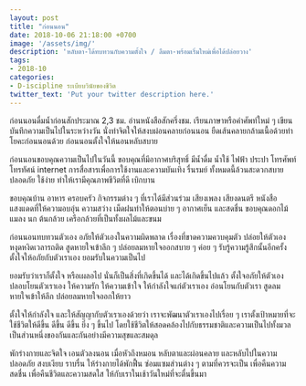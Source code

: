 ```yaml
---
layout: post
title: "ก่อนนอน"
date: 2018-10-06 21:18:00 +0700
image: '/assets/img/'
description: 'หลับตา-ได้ทบทวนกับความตั้งใจ / ลืมตา-พร้อมเริ่มใหม่เพื่อได้ปล่อยวาง'
tags:
- 2018-10
categories:
- D-iscipline ระเบียบวินัยของชีวิต
twitter_text: 'Put your twitter description here.'
---
```

ก่อนนอนดื่มน้ำก่อนสักประมาณ 2,3 ชม. อ่านหนังสือสักครึ่งชม. เรียนภาษาหรือคำศัพท์ใหม่ ๆ เขียนบันทึกความเป็นไปในระหว่างวัน นั่งทำจิตใจให้สงบผ่อนคลายก่อนนอน ยืดเส้นคลายกล้ามเนื้อด้วยท่าโยคะก่อนนอนด้วย ก่อนนอนตั้งใจให้นอนหลับสบาย

ก่อนนอนขอบคุณความเป็นไปในวันนี้ ขอบคุณที่มีอากาศบริสุทธิ์ มีน้ำดื่ม น้ำใช้ ไฟฟ้า ประปา โทรศัพท์ โทรทัศน์ internet การสื่อสารเพื่อการใช้งานและความบันเทิง รื่นรมย์ ทั้งหมดนี้ล้วนสะดวกสบาย ปลอดภัย ใช้ง่าย ทำให้เรามีคุณภาพชีวิตที่ดี เบิกบาน

ขอบคุณบ้าน อาหาร ครอบครัว กิจกรรมต่าง ๆ ที่เราได้มีส่วนร่วม เสียงเพลง เสียงดนตรี หนังสือ แสงแดดที่ให้ความอบอุ่น ความสว่าง เม็ดฝนทำให้ตอนบ่าย ๆ อากาศเย็น และสดชื่น ขอบคุณดอกไม้ แมลง นก ต้นกล้วย เครือกล้วยที่เป็นทั้งผลไม้และขนม

ก่อนนอนทบทวนตัวเอง อภัยให้ตัวเองในความผิดพลาด เรื่องที่ขาดความควบคุมตัว ปล่อยให้ตัวเองหงุดหงิดเวลารถติด สูดหายใจเข้าลึก ๆ ปล่อยลมหายใจออกสบาย ๆ ค่อย ๆ รับรู้ความรู้สึกนั้นอีกครั้ง ตั้งใจให้อภัยกับตัวเราเอง ยอมรับในความเป็นไป

ยอมรับว่าเราก็ตั้งใจ หรือเผลอไป นั่นก็เป็นสิ่งที่เกิดขึ้นได้ และได้เกิดขึ้นไปแล้ว ตั้งใจอภัยให้ตัวเอง ปลอบโยนตัวเราเอง ให้ความรัก ให้ความเข้าใจ ให้กำลังใจแก่ตัวเราเอง อ่อนโยนกับตัวเรา สูดลมหายใจเข้าให้ลึก ปล่อยลมหายใจออกให้ยาว

ตั้งใจให้กำลังใจ และให้สัญญากับตัวเราเองด้วยว่า เราจะพัฒนาตัวเราเองไปเรื่อย ๆ เราตั้งเป้าหมายที่จะใช้ชีวิตให้ดีขึ้น ดีขึ้น ดีขึ้น ยิ่ง ๆ ขึ้นไป โดยใช้ชีวิตให้สอดคล้องไปกับธรรมชาติและความเป็นไปทั้งมวล เป็นส่วนหนึ่งของกันและกันอย่างมีความสุขและสมดุล

พักร่างกายและจิตใจ เอนตัวลงนอน เมื่อหัวถึงหมอน หลับตาและผ่อนคลาย และหลับไปในความปลอดภัย สงบเงียบ ราบรื่น ให้ร่างกายได้พักฟื้น ซ่อมแซมส่วนต่าง ๆ ตามที่ควรจะเป็น เพื่อคืนความสดชื่น เพื่อคืนชีวิตและความสดใส ให้กับเราในเช้าวันใหม่ที่จะตื่นขึ้นมา
